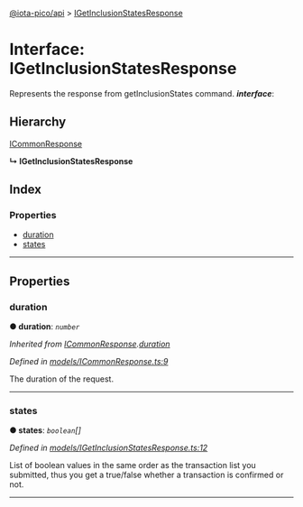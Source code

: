 [@iota-pico/api](../README.md) > [IGetInclusionStatesResponse](../interfaces/igetinclusionstatesresponse.md)

# Interface: IGetInclusionStatesResponse

Represents the response from getInclusionStates command.
*__interface__*: 

## Hierarchy

 [ICommonResponse](icommonresponse.md)

**↳ IGetInclusionStatesResponse**

## Index

### Properties

* [duration](igetinclusionstatesresponse.md#duration)
* [states](igetinclusionstatesresponse.md#states)

---

## Properties

<a id="duration"></a>

###  duration

**● duration**: *`number`*

*Inherited from [ICommonResponse](icommonresponse.md).[duration](icommonresponse.md#duration)*

*Defined in [models/ICommonResponse.ts:9](https://github.com/iota-pico/api/blob/05accab/src/models/ICommonResponse.ts#L9)*

The duration of the request.

___
<a id="states"></a>

###  states

**● states**: *`boolean`[]*

*Defined in [models/IGetInclusionStatesResponse.ts:12](https://github.com/iota-pico/api/blob/05accab/src/models/IGetInclusionStatesResponse.ts#L12)*

List of boolean values in the same order as the transaction list you submitted, thus you get a true/false whether a transaction is confirmed or not.

___

